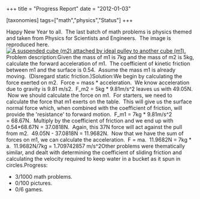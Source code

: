 +++
title = "Progress Report"
date = "2012-01-03"

[taxonomies]
tags=["math","physics","Status"]
+++

Happy New Year to all.  The last batch of math problems is physics themed and taken from Physics for Scientists and Engineers.  The image is reproduced here.[![A suspended cube (m2) attached by ideal pulley to another cube (m1).](http://www.josephcatrambone.com/wp-content/uploads/2012/01/physics.png "Problem 1")](./img/wp-content-uploads-2012-01-physics.png)Problem description:Given the mass of m1 is 7kg and the mass of m2 is 5kg, calculate the forward acceleration of m1.  The coefficient of kinetic friction between m1 and the surface is 0.54.  Assume the mass m1 is already moving.  (Disregard static friction.)Solution:We begin by calculating the force exerted on m2.  Force = mass \* acceleration.  We know acceleration due to gravity is 9.81 m/s2.  F_m2 = 5kg \* 9.81m/s^2 leaves us with 49.05N.  Now we should calculate the force on m1.  For starters, we need to calculate the force that m1 exerts on the table.  This will give us the surface normal force which, when combined with the coefficient of friction, will provide the 'resistance' to forward motion.  F_m1 = 7kg \* 9.81m/s^2 = 68.67N.  Multiply by the coefficient of friction and we end up with 0.54\*68.67N = 37.0818N.  Again, this 37N force will act against the pull from m2.  49.05N - 37.0818N = 11.9682N.  Now that we have the sum of forces on m1, we can calculate the acceleration.  F = ma.  11.9682N = 7kg \* a.  11.9682N/7kg = 1.709742857 m/s^2Other problems were thematically similar, and dealt with determining the coefficient of sliding friction and calculating the velocity required to keep water in a bucket as it spun in circles.Progress:

- 3/1000 math problems.
- 0/100 pictures.
- 0/6 games.
